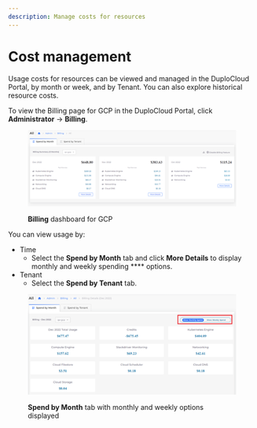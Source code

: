 ```yaml
---
description: Manage costs for resources
---
```


# Cost management

Usage costs for resources can be viewed and managed in the DuploCloud Portal, by month or week, and by Tenant. You can also explore historical resource costs.&#x20;

To view the Billing page for GCP in the DuploCloud Portal, click **Administrator** -> **Billing**. &#x20;

<figure><img src="../../.gitbook/assets/GCP_Billing.png" alt=""><figcaption><p><strong>Billing</strong> dashboard for GCP</p></figcaption></figure>

You can view usage by:

* Time
  * Select the **Spend by Month** tab and click **More Details** to display monthly and weekly spending **** options. &#x20;
* Tenant
  * Select the **Spend by Tenant** tab.

<figure><img src="../../.gitbook/assets/GCP_Week_Month_billing.png" alt=""><figcaption><p><strong>Spend by Month</strong> tab with monthly and weekly options displayed</p></figcaption></figure>

